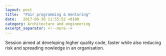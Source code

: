 ```yaml
---
layout: post
title:  "Pair programming & mentoring"
date:   2017-06-30 11:55:52 +0100
category: Architecture and engineering
excerpt_separator: <!--more-->
---
```


Session aimed at developing higher quality code, faster while also reducing risk and spreading nowledge in an organisation.
